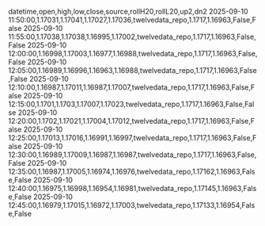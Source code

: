 datetime,open,high,low,close,source,rollH20,rollL20,up2,dn2
2025-09-10 11:50:00,1.17031,1.17041,1.17027,1.17036,twelvedata_repo,1.1717,1.16963,False,False
2025-09-10 11:55:00,1.17038,1.17038,1.16995,1.17002,twelvedata_repo,1.1717,1.16963,False,False
2025-09-10 12:00:00,1.16998,1.17003,1.16977,1.16988,twelvedata_repo,1.1717,1.16963,False,False
2025-09-10 12:05:00,1.16989,1.16996,1.16963,1.16988,twelvedata_repo,1.1717,1.16963,False,False
2025-09-10 12:10:00,1.16987,1.17011,1.16987,1.17007,twelvedata_repo,1.1717,1.16963,False,False
2025-09-10 12:15:00,1.1701,1.1703,1.17007,1.17023,twelvedata_repo,1.1717,1.16963,False,False
2025-09-10 12:20:00,1.1702,1.17021,1.17004,1.17012,twelvedata_repo,1.1717,1.16963,False,False
2025-09-10 12:25:00,1.17013,1.17016,1.16991,1.16997,twelvedata_repo,1.1717,1.16963,False,False
2025-09-10 12:30:00,1.16989,1.17009,1.16987,1.16987,twelvedata_repo,1.1717,1.16963,False,False
2025-09-10 12:35:00,1.16987,1.17005,1.16974,1.16976,twelvedata_repo,1.17162,1.16963,False,False
2025-09-10 12:40:00,1.16975,1.16998,1.16954,1.16981,twelvedata_repo,1.17145,1.16963,False,False
2025-09-10 12:45:00,1.16979,1.17015,1.16972,1.17003,twelvedata_repo,1.17133,1.16954,False,False
